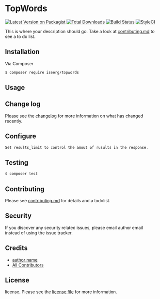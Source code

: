 # TopWords

[![Latest Version on Packagist][ico-version]][link-packagist]
[![Total Downloads][ico-downloads]][link-downloads]
[![Build Status][ico-travis]][link-travis]
[![StyleCI][ico-styleci]][link-styleci]

This is where your description should go. Take a look at [contributing.md](contributing.md) to see a to do list.

## Installation

Via Composer

``` bash
$ composer require iseerg/topwords
```

## Usage

## Change log

Please see the [changelog](changelog.md) for more information on what has changed recently.

## Configure

``` bash
Set results_limit to control the amout of rusults in the response.
```

## Testing

``` bash
$ composer test
```

## Contributing

Please see [contributing.md](contributing.md) for details and a todolist.

## Security

If you discover any security related issues, please email author email instead of using the issue tracker.

## Credits

- [author name][link-author]
- [All Contributors][link-contributors]

## License

license. Please see the [license file](license.md) for more information.

[ico-version]: https://img.shields.io/packagist/v/iseerg/topwords.svg?style=flat-square
[ico-downloads]: https://img.shields.io/packagist/dt/iseerg/topwords.svg?style=flat-square
[ico-travis]: https://img.shields.io/travis/iseerg/topwords/master.svg?style=flat-square
[ico-styleci]: https://styleci.io/repos/12345678/shield

[link-packagist]: https://packagist.org/packages/iseerg/topwords
[link-downloads]: https://packagist.org/packages/iseerg/topwords
[link-travis]: https://travis-ci.org/iseerg/topwords
[link-styleci]: https://styleci.io/repos/12345678
[link-author]: https://github.com/iseerg
[link-contributors]: ../../contributors
